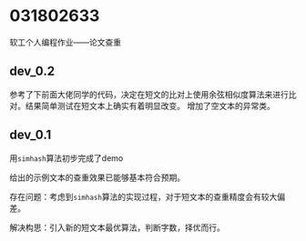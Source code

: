 # 031802633
软工个人编程作业——论文查重



## dev_0.2

参考了下前面大佬同学的代码，决定在短文的比对上使用余弦相似度算法来进行比对。结果简单测试在短文本上确实有着明显改变。
增加了空文本的异常类。


## dev_0.1

用`simhash`算法初步完成了demo

给出的示例文本的查重效果已能够基本符合预期。

存在问题：考虑到`simhash`算法的实现过程，对于短文本的查重精度会有较大偏差。

解决构思：引入新的短文本最优算法，判断字数，择优而行。

